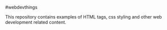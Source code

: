 #webdevthings

This repository contains examples of HTML tags, css styling and other web development  related content.
